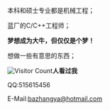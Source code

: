 本科和硕士专业都是机械工程；

蓝厂的C/C++工程师；

**梦想成为大牛，但仅仅是个梦！**

想做一些有意思的东西；

![Visitor Count](https://profile-counter.glitch.me/bazhangya/count.svg)**人看过我**

QQ:515615456

E-Mail:bazhangya@hotmail.com
